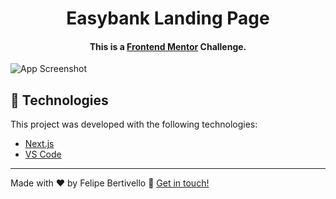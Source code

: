 <h1 align="center">
  Easybank Landing Page
</h1>

<h4 align="center">
  This is a <a href="https://www.frontendmentor.io/challenges/easybank-landing-page-WaUhkoDN" target="_blank">Frontend Mentor</a> Challenge.
</h4>

![App Screenshot](https://res.cloudinary.com/felipebertivello/image/upload/v1638843782/Easybank/easybank.png)

## :rocket: Technologies

This project was developed with the following technologies:

- [Next.js](https://nextjs.org/)
- [VS Code](https://code.visualstudio.com/)

---

Made with ♥ by Felipe Bertivello :wave: [Get in touch!](https://www.linkedin.com/in/felipebertivello/)

